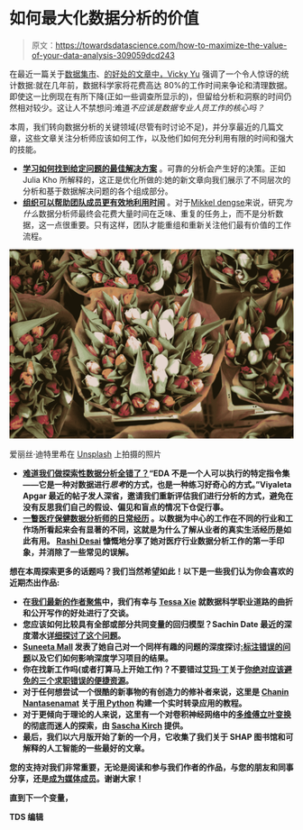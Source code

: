 # 如何最大化数据分析的价值

> 原文：<https://towardsdatascience.com/how-to-maximize-the-value-of-your-data-analysis-309059dcd243>

在最近一篇关于[数据集市](/how-data-scientists-can-reduce-data-wrangling-time-with-a-data-mart-809eefbe0bc2)、[的好处的文章中，Vicky Yu](https://medium.com/u/cd08464b29cc?source=post_page-----309059dcd243--------------------------------) 强调了一个令人惊讶的统计数据:就在几年前，数据科学家将花费高达 80%的工作时间来争论和清理数据。即使这一比例现在有所下降(正如一些调查所显示的)，但留给分析和洞察的时间仍然相对较少。这让人不禁想问:难道*不应该是数据专业人员工作的核心吗？*

本周，我们转向数据分析的关键领域(尽管有时讨论不足)，并分享最近的几篇文章，这些文章关注分析师应该如何工作，以及他们如何充分利用有限的时间和强大的技能。

*   [**学习如何找到给定问题的最佳解决方案**](/a-gentle-introduction-to-optimization-f95938ce475e) 。可靠的分析会产生好的决策。正如 Julia Kho 所解释的，这正是优化所做的:她的新文章向我们展示了不同层次的分析和基于数据解决问题的各个组成部分。
*   [**组织可以帮助团队成员更有效地利用时间**](/how-should-analysts-spend-their-time-e390872ceb70) 。对于[Mikkel dengse](https://medium.com/u/c05fafadc01d?source=post_page-----309059dcd243--------------------------------)来说，研究*为什么*数据分析师最终会花费大量时间在乏味、重复的任务上，而不是分析数据，这一点很重要。只有这样，团队才能重组和重新关注他们最有价值的工作流程。

![](img/717e0e4809b9aeb7d51c8662001481d9.png)

爱丽丝·迪特里希在 [Unsplash](https://unsplash.com?utm_source=medium&utm_medium=referral) 上拍摄的照片

*   [**难道我们做探索性数据分析全错了？**](/first-we-must-discover-only-then-we-can-explore-8334b764535e)**“EDA 不是一个人可以执行的特定指令集——它是一种对数据进行*思考*的方式，也是一种练习好奇心的方式。”Viyaleta Apgar 最近的帖子发人深省，邀请我们重新评估我们进行分析的方式，避免在没有反思我们自己的假设、偏见和盲点的情况下仓促行事。**
*   **[**一瞥医疗保健数据分析师的日常经历**](/5-things-i-actually-work-on-as-a-data-analyst-in-2022-9e31df929fcb) 。以数据为中心的工作在不同的行业和工作场所看起来会有显著的不同，这就是为什么了解从业者的真实生活经历是如此有用。 [Rashi Desai](https://medium.com/u/856a7c948cc2?source=post_page-----309059dcd243--------------------------------) 慷慨地分享了她对医疗行业数据分析工作的第一手印象，并消除了一些常见的误解。**

**想在本周探索更多的话题吗？我们当然希望如此！以下是一些我们认为你会喜欢的近期杰出作品:**

*   **在[我们最新的作者聚焦](/most-challenges-are-opportunities-in-disguise-74eff05c2a66)中，我们有幸与 [Tessa Xie](https://medium.com/u/dadb1d33c05a?source=post_page-----309059dcd243--------------------------------) 就数据科学职业道路的曲折和公开写作的好处进行了交谈。**
*   **您应该如何比较具有全部或部分共同变量的回归模型？Sachin Date 最近的深度潜水[详细探讨了这个问题](/an-overview-of-model-selection-tests-for-nested-and-non-nested-regression-models-5edfa00a12bc)。**
*   **[Suneeta Mall](https://medium.com/u/19ca6b39fa52?source=post_page-----309059dcd243--------------------------------) 发表了她自己对一个同样有趣的问题的深度探讨[:标注错误的问题](/confident-learning-err-did-you-say-your-data-is-clean-ef2597903328)以及它们如何影响深度学习项目的结果。**
*   **你在找新工作吗(或者打算马上开始工作)？不要错过[艾玛·丁](https://medium.com/u/1b25d5393c4f?source=post_page-----309059dcd243--------------------------------)关于[你绝对应该避免的三个求职错误的便捷资源](/top-mistakes-to-avoid-in-your-2022-data-science-job-search-89788701c6d9)。**
*   **对于任何想尝试一个很酷的新事物的有创造力的修补者来说，这里是 [Chanin Nantasenamat](https://medium.com/u/f94b47c3cfca?source=post_page-----309059dcd243--------------------------------) 关于[用 Python](/how-to-build-a-real-time-transcription-app-in-python-7939c7b02614) 构建一个实时转录应用的教程。**
*   **对于更倾向于理论的人来说，这里有一个对卷积神经网络中的[多维傅立叶变换](/fourier-cnns-with-kernel-sizes-of-1024x1024-and-larger-29f513fd6120)的彻底而迷人的探索，由 [Sascha Kirch](https://medium.com/u/5c38dace9d5e?source=post_page-----309059dcd243--------------------------------) 提供。**
*   **最后，我们以六月版开始了新的一个月，它收集了我们关于 SHAP 图书馆和可解释的人工智能的一些最好的文章。**

**您的支持对我们非常重要，无论是阅读和参与我们作者的作品，与您的朋友和同事分享，还是[成为媒体成员](https://bit.ly/tds-membership)。谢谢大家！**

**直到下一个变量，**

**TDS 编辑**